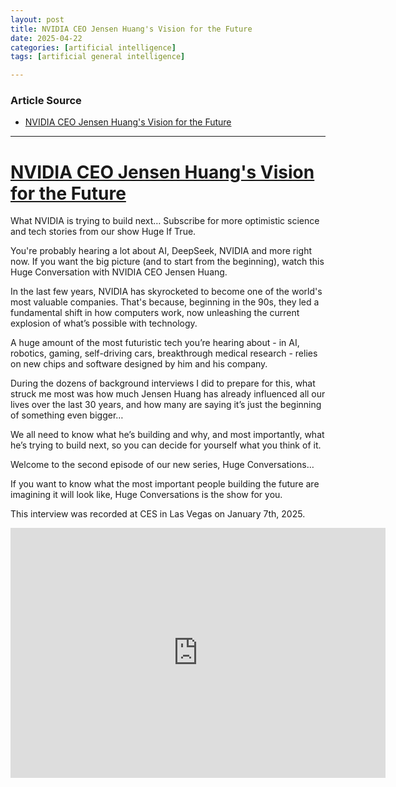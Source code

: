 ```yaml
---
layout: post
title: NVIDIA CEO Jensen Huang's Vision for the Future 
date: 2025-04-22
categories: [artificial intelligence]
tags: [artificial general intelligence]

---
```


### Article Source


* [NVIDIA CEO Jensen Huang's Vision for the Future](https://www.youtube.com/watch?v=7ARBJQn6QkM)

---


# [NVIDIA CEO Jensen Huang's Vision for the Future](https://www.youtube.com/watch?v=7ARBJQn6QkM)

What NVIDIA is trying to build next…
Subscribe for more optimistic science and tech stories from our show Huge If True.

You're probably hearing a lot about AI, DeepSeek, NVIDIA and more right now. If you want the big picture (and to start from the beginning), watch this Huge Conversation with NVIDIA CEO Jensen Huang.

In the last few years, NVIDIA has skyrocketed to become one of the world's most valuable companies. That's because, beginning in the 90s, they led a fundamental shift in how computers work, now unleashing the current explosion of what’s possible with technology.

A huge amount of the most futuristic tech you’re hearing about - in AI, robotics, gaming, self-driving cars, breakthrough medical research - relies on new chips and software designed by him and his company.

During the dozens of background interviews I did to prepare for this, what struck me most was how much Jensen Huang has already influenced all our lives over the last 30 years, and how many are saying it’s just the beginning of something even bigger…

We all need to know what he’s building and why, and most importantly, what he’s trying to build next, so you can decide for yourself what you think of it. 

Welcome to the second episode of our new series, Huge Conversations…

If you want to know what the most important people building the future are imagining it will look like, Huge Conversations is the show for you.

This interview was recorded at CES in Las Vegas on January 7th, 2025.

<iframe width="600" height="400" src="https://www.youtube.com/embed/7ARBJQn6QkM?si=6asXXE6JTD_Y84U8" title="YouTube video player" frameborder="0" allow="accelerometer; autoplay; clipboard-write; encrypted-media; gyroscope; picture-in-picture; web-share" referrerpolicy="strict-origin-when-cross-origin" allowfullscreen></iframe>